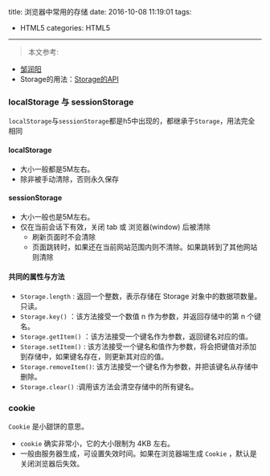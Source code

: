 title: 浏览器中常用的存储
date: 2016-10-08 11:19:01
tags: 
- HTML5
categories: HTML5
---
> 本文参考:
- [邹润阳](http://jerryzou.com/posts/cookie-and-web-storage/)  
- Storage的用法：[Storage的API](https://developer.mozilla.org/zh-CN/docs/Web/API/Storage) 

### localStorage 与 sessionStorage
`localStorage`与`sessionStorage`都是h5中出现的，都继承于`Storage`，用法完全相同

#### localStorage
- 大小一般都是5M左右。
- 除非被手动清除，否则永久保存

#### sessionStorage
- 大小一般也是5M左右。
- 仅在当前会话下有效，关闭 tab 或 浏览器(window) 后被清除  
  - 刷新页面时不会清除
  - 页面跳转时，如果还在当前网站范围内则不清除。如果跳转到了其他网站则清除  
<!-- more -->

#### 共同的属性与方法
- `Storage.length` : 返回一个整数，表示存储在 Storage 对象中的数据项数量。只读。
- `Storage.key()` ：该方法接受一个数值 n 作为参数，并返回存储中的第 n 个键名。
- `Storage.getItem()` ：该方法接受一个键名作为参数，返回键名对应的值。
- `Storage.setItem()` : 该方法接受一个键名和值作为参数，将会把键值对添加到存储中，如果键名存在，则更新其对应的值。
- `Storage.removeItem()`: 该方法接受一个键名作为参数，并把该键名从存储中删除。
- `Storage.clear()` :调用该方法会清空存储中的所有键名。

### cookie
`Cookie` 是小甜饼的意思。  

- `cookie` 确实非常小，它的大小限制为 4KB 左右。 
- 一般由服务器生成，可设置失效时间。如果在浏览器端生成 `Cookie` ，默认是关闭浏览器后失效。